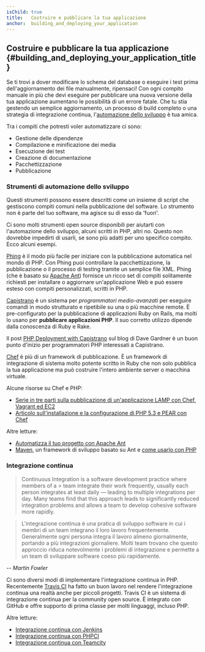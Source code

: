 ```yaml
---
isChild: true
title:   Costruire e pubblicare la tua applicazione
anchor:  building_and_deploying_your_application
---
```


## Costruire e pubblicare la tua applicazione {#building_and_deploying_your_application_title}

Se ti trovi a dover modificare lo schema del database o eseguire i test prima dell'aggiornamento dei file manualmente,
ripensaci! Con ogni compito manuale in più che devi eseguire per pubblicare una nuova versione della tua applicazione
aumentano le possibilità di un errore fatale. Che tu stia gestendo un semplice aggiornamento, un processo di build
completo o una strategia di integrazione continua,
l'[automazione dello sviluppo](http://it.wikipedia.org/wiki/Automazione_dello_sviluppo) è tua amica.

Tra i compiti che potresti voler automatizzare ci sono:

* Gestione delle dipendenze
* Compilazione e minificazione dei media
* Esecuzione dei test
* Creazione di documentazione
* Pacchettizzazione
* Pubblicazione

### Strumenti di automazione dello sviluppo

Questi strumenti possono essere descritti come un insieme di script che gestiscono compiti comuni nella pubblicazione
del software. Lo strumento non è parte del tuo software, ma agisce su di esso da 'fuori'.

Ci sono molti strumenti open source disponibili per aiutarti con l'automazione dello sviluppo, alcuni scritti in PHP,
altri no. Questo non dovrebbe impedirti di usarli, se sono più adatti per uno specifico compito. Ecco alcuni esempi.

[Phing](http://www.phing.info/) è il modo più facile per iniziare con la pubblicazione automatica nel mondo di PHP. Con
Phing puoi controllare la pacchettizazione, la pubblicazione o il processo di testing tramite un semplice file XML. Phing
(che è basato su [Apache Ant](http://ant.apache.org)) fornisce un ricco set di compiti solitamente richiesti per installare
o aggiornare un'applicazione Web e può essere esteso con compiti personalizzati, scritti in PHP.

[Capistrano](https://github.com/capistrano/capistrano/wiki) è un sistema per *programmatori medio-avanzati* per eseguire
comandi in modo strutturato e ripetibile su una o più macchine remote. È pre-configurato per la pubblicazione di applicazioni
Ruby on Rails, ma molti lo usano per **pubblicare applicazioni PHP**. Il suo corretto utilizzo dipende dalla conoscenza
di Ruby e Rake.

Il post [PHP Deployment with Capistrano](http://www.davegardner.me.uk/blog/2012/02/13/php-deployment-with-capistrano/)
sul blog di Dave Gardner è un buon punto d'inizio per programmatori PHP interessati a Capistrano.

[Chef](http://www.opscode.com/chef/) è più di un framework di pubblicazione. È un framework di integrazione di sistema
molto potente scritto in Ruby che non solo pubblica la tua applicazione ma può costruire l'intero ambiente server o
macchina virtuale.

Alcune risorse su Chef e PHP:

* [Serie in tre parti sulla pubblicazione di un'applicazione LAMP con Chef, Vagrant ed EC2](http://www.jasongrimes.org/2012/06/managing-lamp-environments-with-chef-vagrant-and-ec2-1-of-3/)
* [Articolo sull'installazione e la configurazione di PHP 5.3 e PEAR con Chef](https://github.com/opscode-cookbooks/php)

Altre letture:

* [Automatizza il tuo progetto con Apache Ant](http://net.tutsplus.com/tutorials/other/automate-your-projects-with-apache-ant/)
* [Maven](http://maven.apache.org/), un framework di sviluppo basato su Ant e [come usarlo con PHP](http://www.php-maven.org/)

### Integrazione continua

> Continuous Integration is a software development practice where members of a > team integrate their work frequently,
> usually each person integrates at least daily — leading to multiple  integrations per day. Many teams find that this
> approach leads to significantly reduced integration problems and allows a team to develop cohesive software more
> rapidly.

> L'integrazione continua è una pratica di sviluppo software in cui i membri di un team integrano il loro lavoro
> frequentemente. Generalmente ogni persona integra il lavoro almeno giornalmente, portando a più integrazioni giornaliere.
> Molti team trovano che questo approccio riduca notevolmente i problemi di integrazione e permette a un team di sviluppare
> software coeso più rapidamente.

*-- Martin Fowler*

Ci sono diversi modi di implementare l'integrazione continua in PHP. Recentemente [Travis CI](https://travis-ci.org/) ha
fatto un buon lavoro nel rendere l'integrazione continua una realtà anche per piccoli progetti. Travis CI è un sistema di
integrazione continua per la community open source. È integrato con GitHub e offre supporto di prima classe per molti
linguaggi, incluso PHP.

Altre letture:

* [Integrazione continua con Jenkins](http://jenkins-ci.org/)
* [Integrazione continua con PHPCI](http://www.phptesting.org/)
* [Integrazione continua con Teamcity](http://www.jetbrains.com/teamcity/)
